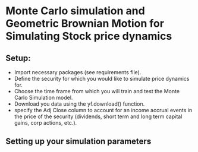 # Monte Carlo simulation and Geometric Brownian Motion for Simulating Stock price dynamics

## Setup:
* Import necessary packages (see requirements file).
* Define the security for which you would like to simulate price dynamics for. 
* Choose the time frame from which you will train and test the Monte Carlo Simulation model.
* Download you data using the yf.download() function.
* specify the Adj Close column to account for an income accrual events in the price of the security (dividends, short term and long term capital gains, corp actions, etc.). 

## Setting up your simulation parameters
